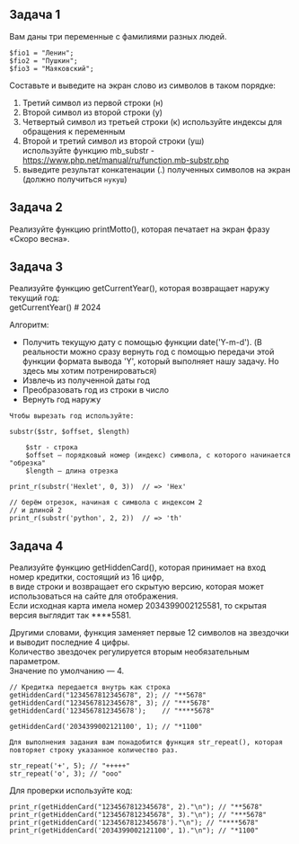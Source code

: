 ## Задача 1
Вам даны три переменные с фамилиями разных людей.  
```
$fio1 = "Ленин";
$fio2 = "Пушкин";
$fio3 = "Маяковский";
```
Составьте и выведите на экран слово из символов в таком порядке:  
1) Третий символ из первой строки  (н)
2) Второй символ из второй строки (у)
3) Четвертый символ из третьей строки (к)
используйте индексы для обращения к переменным
4) Второй и третий символ из второй строки (уш)  
используйте функцию mb_substr - https://www.php.net/manual/ru/function.mb-substr.php  
5) выведите результат конкатенации (.) полученных символов на экран  
(должно получиться `нукуш`)

## Задача 2
Реализуйте функцию printMotto(), которая печатает на экран фразу «Скоро весна».  

## Задача 3
Реализуйте функцию getCurrentYear(), которая возвращает наружу текущий год:  
getCurrentYear()  # 2024

Алгоритм:
- Получить текущую дату с помощью функции date('Y-m-d').
(В реальности можно сразу вернуть год с помощью передачи этой функции формата вывода 'Y', который выполняет нашу задачу.
Но здесь мы хотим потренироваться)  
- Извлечь из полученной даты год  
- Преобразовать год из строки в число   
- Вернуть год наружу
```
Чтобы вырезать год используйте:

substr($str, $offset, $length)

    $str - строка
    $offset — порядковый номер (индекс) символа, с которого начинается "обрезка"
    $length — длина отрезка

print_r(substr('Hexlet', 0, 3))  // => 'Hex'
 
// берём отрезок, начиная с символа с индексом 2
// и длиной 2
print_r(substr('python', 2, 2))  // => 'th'
```

## Задача 4
Реализуйте функцию getHiddenCard(), которая принимает на вход номер кредитки, состоящий из 16 цифр,   
в виде строки и возвращает его скрытую версию, которая может использоваться на сайте для отображения.  
Если исходная карта имела номер 2034399002125581, то скрытая версия выглядит так ****5581.  

Другими словами, функция заменяет первые 12 символов на звездочки и выводит последние 4 цифры.    
Количество звездочек регулируется вторым необязательным параметром.  
Значение по умолчанию — 4. 
```
// Кредитка передается внутрь как строка
getHiddenCard("1234567812345678", 2); // "**5678"
getHiddenCard("1234567812345678", 3); // "***5678"
getHiddenCard('1234567812345678');    // "****5678"

getHiddenCard('2034399002121100', 1); // "*1100"

Для выполнения задания вам понадобится функция str_repeat(), которая повторяет строку указанное количество раз.

str_repeat('+', 5); // "+++++"
str_repeat('o', 3); // "ooo"
```
Для проверки используйте код:
```
print_r(getHiddenCard("1234567812345678", 2)."\n"); // "**5678"
print_r(getHiddenCard("1234567812345678", 3)."\n"); // "***5678"
print_r(getHiddenCard('1234567812345678')."\n"); // "****5678"
print_r(getHiddenCard('2034399002121100', 1)."\n"); // "*1100"
```

